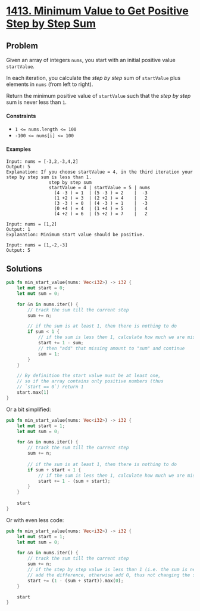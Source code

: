 # [1413. Minimum Value to Get Positive Step by Step Sum](https://leetcode.com/problems/minimum-value-to-get-positive-step-by-step-sum/)

## Problem

Given an array of integers `nums`, you start with an initial positive 
value `startValue`.

In each iteration, you calculate the *step by step* sum of `startValue` 
plus elements in `nums` (from left to right).

Return the minimum positive value of `startValue` such that the 
*step by step* sum is never less than `1`.


#### Constraints

* `1 <= nums.length <= 100`
* `-100 <= nums[i] <= 100`


#### Examples

```text
Input: nums = [-3,2,-3,4,2]
Output: 5
Explanation: If you choose startValue = 4, in the third iteration your step by step sum is less than 1.
                step by step sum
                startValue = 4 | startValue = 5 | nums
                  (4 -3 ) = 1  | (5 -3 ) = 2    |  -3
                  (1 +2 ) = 3  | (2 +2 ) = 4    |   2
                  (3 -3 ) = 0  | (4 -3 ) = 1    |  -3
                  (0 +4 ) = 4  | (1 +4 ) = 5    |   4
                  (4 +2 ) = 6  | (5 +2 ) = 7    |   2
```

```text
Input: nums = [1,2]
Output: 1
Explanation: Minimum start value should be positive. 
```

```text
Input: nums = [1,-2,-3]
Output: 5
```


## Solutions

```rust
pub fn min_start_value(nums: Vec<i32>) -> i32 {
    let mut start = 0;
    let mut sum = 0;

    for &n in nums.iter() {
        // track the sum till the current step
        sum += n;

        // if the sum is at least 1, then there is nothing to do
        if sum < 1 {
            // if the sum is less then 1, calculate how much we are missing
            start += 1 - sum;
            // then "add" that missing amount to "sum" and continue
            sum = 1;
        }
    }

    // By definition the start value must be at least one,
    // so if the array contains only positive numbers (thus
    // `start == 0`) return 1
    start.max(1)
}
```

Or a bit simplified:
```rust
pub fn min_start_value(nums: Vec<i32>) -> i32 {
    let mut start = 1;
    let mut sum = 0;

    for &n in nums.iter() {
        // track the sum till the current step
        sum += n;
        
        // if the sum is at least 1, then there is nothing to do
        if sum + start < 1 {
            // if the sum is less then 1, calculate how much we are missing
            start += 1 - (sum + start);
        }
    }
    
    start
}
```

Or with even less code:
```rust
pub fn min_start_value(nums: Vec<i32>) -> i32 {
    let mut start = 1;
    let mut sum = 0;

    for &n in nums.iter() {
        // track the sum till the current step
        sum += n;
        // if the step by step value is less than 1 (i.e. the sum is negative), 
        // add the difference, otherwise add 0, thus not changing the sum
        start += (1 - (sum + start)).max(0);
    }

    start
}
```
